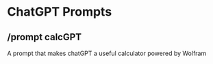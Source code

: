 # ChatGPT Prompts

## /prompt calcGPT
A prompt that makes chatGPT a useful calculator powered by Wolfram